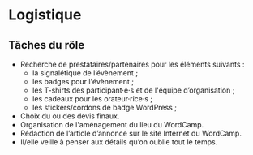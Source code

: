 # Logistique

## Tâches du rôle

+ Recherche de prestataires/partenaires pour les éléments suivants :
	+ la signalétique de l’évènement ;
	+ les badges pour l'évènement ;
	+ les T-shirts des participant·e·s et de l'équipe d’organisation ;
	+ les cadeaux pour les orateur·rice·s ;
	+ les stickers/cordons de badge WordPress ;
+ Choix du ou des devis finaux.
+ Organisation de l'aménagement du lieu du WordCamp.
+ Rédaction de l’article d’annonce sur le site Internet du WordCamp.
+ Il/elle veille à penser aux détails qu’on oublie tout le temps.
